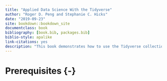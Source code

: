 ```yaml
--- 
title: "Applied Data Science With the Tidyverse"
author: "Roger D. Peng and Stephanie C. Hicks"
date: "2019-09-23"
site: bookdown::bookdown_site
documentclass: book
bibliography: [book.bib, packages.bib]
biblio-style: apalike
link-citations: yes
description: "This book demonstrates how to use the Tidyverse collection of packages for doing data science."
---
```


# Prerequisites {-}



